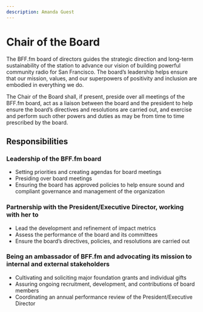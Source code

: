 ```yaml
---
description: Amanda Guest
---
```


# Chair of the Board

The BFF.fm board of directors guides the strategic direction and long-term sustainability of the station to advance our vision of building powerful community radio for San Francisco. The board’s leadership helps ensure that our mission, values, and our superpowers of positivity and inclusion are embodied in everything we do.

The Chair of the Board shall, if present, preside over all meetings of the BFF.fm board, act as a liaison between the board and the president to help ensure the board’s directives and resolutions are carried out, and exercise and perform such other powers and duties as may be from time to time prescribed by the board. 

## Responsibilities

### Leadership of the BFF.fm board

* Setting priorities and creating agendas for board meetings
* Presiding over board meetings
* Ensuring the board has approved policies to help ensure sound and compliant governance and management of the organization

### Partnership with the President/Executive Director, working with her to

* Lead the development and refinement of impact metrics
* Assess the performance of the board and its committees
* Ensure the board’s directives, policies, and resolutions are carried out

### Being an ambassador of BFF.fm and advocating its mission to internal and external stakeholders

* Cultivating and soliciting major foundation grants and individual gifts
* Assuring ongoing recruitment, development, and contributions of board members
* Coordinating an annual performance review of the President/Executive Director



